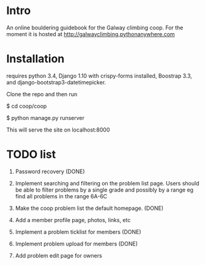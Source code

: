 # Intro

An online bouldering guidebook for the Galway climbing coop. For the moment 
it is hosted at http://galwayclimbing.pythonanywhere.com


# Installation


requires python 3.4, Django 1.10 with crispy-forms installed, Boostrap 3.3, and django-bootstrap3-datetimepicker. 

Clone the repo and 
then run 

$ cd coop/coop

$ python manage.py runserver 

This will serve the site on localhost:8000

# TODO list

1. Password recovery (DONE)

2. Implement searching and filtering on the problem list page. 
Users should be able to filter problems by a single grade and 
possibly by a range eg find all problems in the range 6A-6C 

3. Make the coop problem list the default homepage. (DONE)

4. Add a member profile page, photos, links, etc

5. Implement a problem ticklist for members (DONE)

6. Implement problem upload for members (DONE)

7. Add problem edit page for owners
